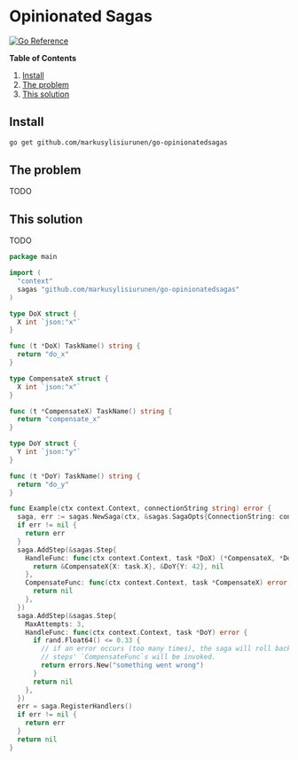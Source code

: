 # Opinionated Sagas

[![Go Reference](https://pkg.go.dev/badge/github.com/markusylisiurunen/go-opinionatedsagas.svg)](https://pkg.go.dev/github.com/markusylisiurunen/go-opinionatedsagas)

**Table of Contents**

1. [Install](#install)
2. [The problem](#the-problem)
3. [This solution](#this-solution)

## Install

```sh
go get github.com/markusylisiurunen/go-opinionatedsagas
```

## The problem

TODO

## This solution

TODO

```go
package main

import (
  "context"
  sagas "github.com/markusylisiurunen/go-opinionatedsagas"
)

type DoX struct {
  X int `json:"x"`
}

func (t *DoX) TaskName() string {
  return "do_x"
}

type CompensateX struct {
  X int `json:"x"`
}

func (t *CompensateX) TaskName() string {
  return "compensate_x"
}

type DoY struct {
  Y int `json:"y"`
}

func (t *DoY) TaskName() string {
  return "do_y"
}

func Example(ctx context.Context, connectionString string) error {
  saga, err := sagas.NewSaga(ctx, &sagas.SagaOpts{ConnectionString: connectionString})
  if err != nil {
    return err
  }
  saga.AddStep(&sagas.Step{
    HandleFunc: func(ctx context.Context, task *DoX) (*CompensateX, *DoY, error) {
      return &CompensateX{X: task.X}, &DoY{Y: 42}, nil
    },
    CompensateFunc: func(ctx context.Context, task *CompensateX) error {
      return nil
    },
  })
  saga.AddStep(&sagas.Step{
    MaxAttempts: 3,
    HandleFunc: func(ctx context.Context, task *DoY) error {
      if rand.Float64() <= 0.33 {
        // if an error occurs (too many times), the saga will roll back and the previous
        // steps' `CompensateFunc`s will be invoked.
        return errors.New("something went wrong")
      }
      return nil
    },
  })
  err = saga.RegisterHandlers()
  if err != nil {
    return err
  }
  return nil
}
```

